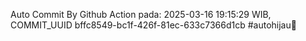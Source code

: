 Auto Commit By Github Action pada: 2025-03-16 19:15:29 WIB, COMMIT_UUID bffc8549-bc1f-426f-81ec-633c7366d1cb #autohijau🗿
